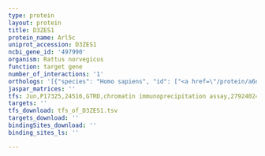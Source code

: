 ```yaml
---
type: protein
layout: protein
title: D3ZES1
protein_name: Arl5c
uniprot_accession: D3ZES1
ncbi_gene_id: '497990'
organism: Rattus norvegicus
function: target gene
number_of_interactions: '1'
orthologs: '[{"species": "Homo sapiens", "id": ["<a href=\"/protein/a6nh57\">A6NH57</a>"]}, {"species": "Danio rerio", "id": ["<a href=\"/protein/q6p6e8\">Q6P6E8</a>"]}, {"species": "Mus musculus", "id": ["<a href=\"/protein/q6p068\">Q6P068</a>"]}, {"species": "Caenorhabditis elegans", "id": ["<a href=\"/protein/p34212\">P34212</a>"]}]'
jaspar_matrices: ''
tfs: Jun,P17325,24516,GTRD,chromatin immunoprecipitation assay,27924024%5Buid%5D,No
targets: ''
tfs_download: tfs_of_D3ZES1.tsv
targets_download: ''
bindingSites_download: ''
binding_sites_ls: ''

---
```

